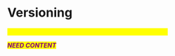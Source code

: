 # Versioning

_<mark style="color:yellow;">**\[\[slm:] content has not been updated below this line.]**</mark>_

_<mark style="color:purple;">**NEED CONTENT**</mark>_
